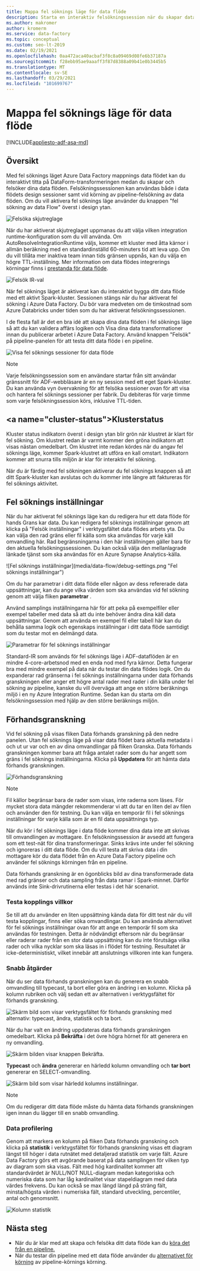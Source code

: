 ```yaml
---
title: Mappa fel söknings läge för data flöde
description: Starta en interaktiv felsökningssession när du skapar data flöden
ms.author: makromer
author: kromerm
ms.service: data-factory
ms.topic: conceptual
ms.custom: seo-lt-2019
ms.date: 02/19/2021
ms.openlocfilehash: 0aa472aca40acbaf3f8c8a09469d08fe6b37187a
ms.sourcegitcommit: f28ebb95ae9aaaff3f87d8388a09b41e0b3445b5
ms.translationtype: MT
ms.contentlocale: sv-SE
ms.lasthandoff: 03/29/2021
ms.locfileid: "101699767"
---
```

# <a name="mapping-data-flow-debug-mode"></a>Mappa fel söknings läge för data flöde

[!INCLUDE[appliesto-adf-asa-md](includes/appliesto-adf-asa-md.md)]

## <a name="overview"></a>Översikt

Med fel söknings läget Azure Data Factory mappnings data flödet kan du interaktivt titta på DataForm-transformeringen medan du skapar och felsöker dina data flöden. Felsökningssessionen kan användas både i data flödets design sessioner samt vid körning av pipeline-felsökning av data flöden. Om du vill aktivera fel söknings läge använder du knappen "fel sökning av data Flow" överst i design ytan.

![Felsöka skjutreglage](media/data-flow/debugbutton.png "Felsöka skjutreglage")

När du har aktiverat skjutreglaget uppmanas du att välja vilken integration runtime-konfiguration som du vill använda. Om AutoResolveIntegrationRuntime väljs, kommer ett kluster med åtta kärnor i allmän beräkning med en standardinställd 60-minuters tid att leva upp. Om du vill tillåta mer inaktiva team innan tids gränsen uppnås, kan du välja en högre TTL-inställning. Mer information om data flödes integrerings körningar finns i [prestanda för data flöde](concepts-data-flow-performance.md#ir).

![Felsök IR-val](media/data-flow/debug-new-1.png "Felsök IR-val")

När fel söknings läget är aktiverat kan du interaktivt bygga ditt data flöde med ett aktivt Spark-kluster. Sessionen stängs när du har aktiverat fel sökning i Azure Data Factory. Du bör vara medveten om de timkostnad som Azure Databricks under tiden som du har aktiverat felsökningssessionen.

I de flesta fall är det en bra idé att skapa dina data flöden i fel söknings läge så att du kan validera affärs logiken och Visa dina data transformationer innan du publicerar arbetet i Azure Data Factory. Använd knappen "Felsök" på pipeline-panelen för att testa ditt data flöde i en pipeline.

![Visa fel söknings sessioner för data flöde](media/iterative-development-debugging/view-dataflow-debug-sessions.png)

> [!NOTE]
> Varje felsökningssession som en användare startar från sitt användar gränssnitt för ADF-webbläsare är en ny session med ett eget Spark-kluster. Du kan använda vyn övervakning för att felsöka sessioner ovan för att visa och hantera fel söknings sessioner per fabrik. Du debiteras för varje timme som varje felsökningssession körs, inklusive TTL-tiden.

## <a name="cluster-status&quot;></a>Klusterstatus

Kluster status indikatorn överst i design ytan blir grön när klustret är klart för fel sökning. Om klustret redan är varmt kommer den gröna indikatorn att visas nästan omedelbart. Om klustret inte redan kördes när du angav fel söknings läge, kommer Spark-klustret att utföra en kall omstart. Indikatorn kommer att snurra tills miljön är klar för interaktiv fel sökning.

När du är färdig med fel sökningen aktiverar du fel söknings knappen så att ditt Spark-kluster kan avslutas och du kommer inte längre att faktureras för fel söknings aktivitet.

## <a name=&quot;debug-settings&quot;></a>Fel söknings inställningar

När du har aktiverat fel söknings läge kan du redigera hur ett data flöde för hands Grans kar data. Du kan redigera fel söknings inställningar genom att klicka på &quot;Felsök inställningar&quot; i verktygsfältet data flödes arbets yta. Du kan välja den rad gräns eller fil källa som ska användas för varje käll omvandling här. Rad begränsningarna i den här inställningen gäller bara för den aktuella felsökningssessionen. Du kan också välja den mellanlagrade länkade tjänst som ska användas för en Azure Synapse Analytics-källa. 

![Fel söknings inställningar](media/data-flow/debug-settings.png &quot;Fel söknings inställningar")

Om du har parametrar i ditt data flöde eller någon av dess refererade data uppsättningar, kan du ange vilka värden som ska användas vid fel sökning genom att välja fliken **parametrar** .

Använd samplings inställningarna här för att peka på exempelfiler eller exempel tabeller med data så att du inte behöver ändra dina käll data uppsättningar. Genom att använda en exempel fil eller tabell här kan du behålla samma logik och egenskaps inställningar i ditt data flöde samtidigt som du testar mot en delmängd data.

![Parametrar för fel söknings inställningar](media/data-flow/debug-settings2.png "Parametrar för fel söknings inställningar")

Standard-IR som används för fel söknings läge i ADF-dataflöden är en mindre 4-core-arbetsnod med en enda nod med fyra kärnor. Detta fungerar bra med mindre exempel på data när du testar din data flödes logik. Om du expanderar rad gränserna i fel söknings inställningarna under data förhands granskningen eller anger ett högre antal rader med rader i din källa under fel sökning av pipeline, kanske du vill överväga att ange en större beräknings miljö i en ny Azure Integration Runtime. Sedan kan du starta om din felsökningssession med hjälp av den större beräknings miljön.

## <a name="data-preview"></a>Förhandsgranskning

Vid fel sökning på visas fliken Data förhands granskning på den nedre panelen. Utan fel söknings läge på visar data flödet bara aktuella metadata i och ut ur var och en av dina omvandlingar på fliken Granska. Data förhands granskningen kommer bara att fråga antalet rader som du har angett som gräns i fel söknings inställningarna. Klicka på **Uppdatera** för att hämta data förhands granskningen.

![Förhandsgranskning](media/data-flow/datapreview.png "Förhandsgranskning")

> [!NOTE]
> Fil källor begränsar bara de rader som visas, inte raderna som läses. För mycket stora data mängder rekommenderar vi att du tar en liten del av filen och använder den för testning. Du kan välja en temporär fil i fel söknings inställningar för varje källa som är en fil data uppsättnings typ.

När du kör i fel söknings läge i data flöde kommer dina data inte att skrivas till omvandlingen av mottagare. En felsökningssession är avsedd att fungera som ett test-nät för dina transformeringar. Sinks krävs inte under fel sökning och ignoreras i ditt data flöde. Om du vill testa att skriva data i din mottagare kör du data flödet från en Azure Data Factory pipeline och använder fel söknings körningen från en pipeline.

Data förhands granskning är en ögonblicks bild av dina transformerade data med rad gränser och data sampling från data ramar i Spark-minnet. Därför används inte Sink-drivrutinerna eller testas i det här scenariot.

### <a name="testing-join-conditions"></a>Testa kopplings villkor

Se till att du använder en liten uppsättning kända data för ditt test när du vill testa kopplingar, finns eller söka omvandlingar. Du kan använda alternativet för fel söknings inställningar ovan för att ange en temporär fil som ska användas för testningen. Detta är nödvändigt eftersom när du begränsar eller raderar rader från en stor data uppsättning kan du inte förutsäga vilka rader och vilka nycklar som ska läsas in i flödet för testning. Resultatet är icke-deterministiskt, vilket innebär att anslutnings villkoren inte kan fungera.

### <a name="quick-actions"></a>Snabb åtgärder

När du ser data förhands granskningen kan du generera en snabb omvandling till typecast, ta bort eller göra en ändring i en kolumn. Klicka på kolumn rubriken och välj sedan ett av alternativen i verktygsfältet för förhands granskning.

![Skärm bild som visar verktygsfältet för förhands granskning med alternativ: typecast, ändra, statistik och ta bort.](media/data-flow/quick-actions1.png "Snabb åtgärder")

När du har valt en ändring uppdateras data förhands granskningen omedelbart. Klicka på **Bekräfta** i det övre högra hörnet för att generera en ny omvandling.

![Skärm bilden visar knappen Bekräfta.](media/data-flow/quick-actions2.png "Snabb åtgärder")

**Typecast** och **ändra** genererar en härledd kolumn omvandling och **tar bort** genererar en SELECT-omvandling.

![Skärm bild som visar härledd kolumns inställningar.](media/data-flow/quick-actions3.png "Snabb åtgärder")

> [!NOTE]
> Om du redigerar ditt data flöde måste du hämta data förhands granskningen igen innan du lägger till en snabb omvandling.

### <a name="data-profiling"></a>Data profilering

Genom att markera en kolumn på fliken Data förhands granskning och klicka på **statistik** i verktygsfältet för förhands granskning visas ett diagram längst till höger i data rutnätet med detaljerad statistik om varje fält. Azure Data Factory görs ett avgörande baserat på data samplingen för vilken typ av diagram som ska visas. Fält med hög kardinalitet kommer att standardvärdet är NULL/NOT NULL-diagram medan kategoriska och numeriska data som har låg kardinalitet visar stapeldiagram med data värdes frekvens. Du kan också se max längd längd på sträng fält, minsta/högsta värden i numeriska fält, standard utveckling, percentiler, antal och genomsnitt.

![Kolumn statistik](media/data-flow/stats.png "Kolumn statistik")

## <a name="next-steps"></a>Nästa steg

* När du är klar med att skapa och felsöka ditt data flöde kan du [köra det från en pipeline.](control-flow-execute-data-flow-activity.md)
* När du testar din pipeline med ett data flöde använder du [alternativet för körning](iterative-development-debugging.md) av pipeline-körnings körning.
